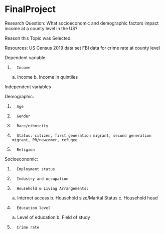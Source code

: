 # FinalProject


Research Question:
What socioeconomic and demographic factors impact income at a county level in the US?

Reason this Topic was Selected:

Resources:
US Census 2019 data set
FBI data for crime rate at county level 
 
Dependent variable:
1.       Income
    a.       Income
    b.       Income in quintiles

Independent variables

Demographic:

1.       Age
2.       Gender
3.       Race/ethnicity
4.       Status: citizen, first generation migrant, second generation migrant, PR/newcomer, refugee
5.       Religion

Socioeconomic:

1.       Employment status
2.       Industry and occupation
3.       Household & Living Arrangements:
   a.       Internet access
   b.       Household size/Marital Status
   c.       Household head
4.       Education level
   a.       Level of education
   b.       Field of study
5.       Crime rate 


